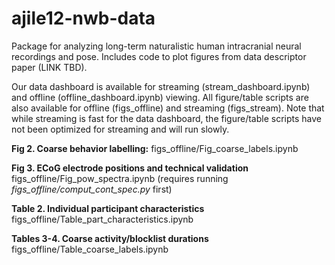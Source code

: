 # ajile12-nwb-data
Package for analyzing long-term naturalistic human intracranial neural recordings and pose.
Includes code to plot figures from data descriptor paper (LINK TBD).

Our data dashboard is available for streaming (stream_dashboard.ipynb) and
offline (offline_dashboard.ipynb) viewing. All figure/table scripts are also
available for offline (figs_offline) and streaming (figs_stream). Note that
while streaming is fast for the data dashboard, the figure/table scripts have
not been optimized for streaming and will run slowly.

**Fig 2. Coarse behavior labelling:** figs_offline/Fig_coarse_labels.ipynb

**Fig 3. ECoG electrode positions and technical validation** figs_offline/Fig_pow_spectra.ipynb (requires running *figs_offline/comput_cont_spec.py* first)

**Table 2. Individual participant characteristics** figs_offline/Table_part_characteristics.ipynb

**Tables 3-4. Coarse activity/blocklist durations** figs_offline/Table_coarse_labels.ipynb
